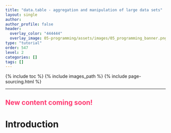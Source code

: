 ```yaml
---
title: "data.table - aggregation and manipulation of large data sets"
layout: single
author:
author_profile: false
header:
  overlay_color: "444444"
  overlay_image: 05-programming/assets/images/05_programming_banner.png
type: "tutorial"
order: 547
level: 2
categories: []
tags: []
---
```


{% include toc %}
{% include images_path %}
{% include page-sourcing.html %}

---

## <span style="color: #ff3870;">New content coming soon!</span>

# Introduction
